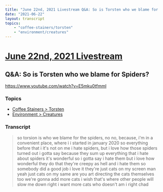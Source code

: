 ```yaml
---
title: "June 22nd, 2021 Livestream Q&A: So is Torsten who we blame for Spiders?"
date: "2021-06-22"
layout: transcript
topics:
    - "coffee-stainers/torsten"
    - "environment/creatures"
---
```

# [June 22nd, 2021 Livestream](../2021-06-22.md)
## Q&A: So is Torsten who we blame for Spiders?
https://www.youtube.com/watch?v=E5mku0tfmmI

### Topics
* [Coffee Stainers > Torsten](../topics/coffee-stainers/torsten.md)
* [Environment > Creatures](../topics/environment/creatures.md)

### Transcript

> so torsion is who we blame for the spiders, no no, because, i'm in a convenient place, where i i started in january 2020 so everything before that i it's not on me i hate spiders, but i love how those spiders turned out i gotta say because they sum up everything that i hate about spiders it's wonderful so i gotta say i hate them but i love how wonderful they do that they're creepy as hell and i hate them so somebody did a good job i love it they're just cats on my screen man yeah just cats on my same are you art directing the cats themselves too we're gonna add more cats i wish that's where other people will slow me down right i want more cats who doesn't am i right chad
